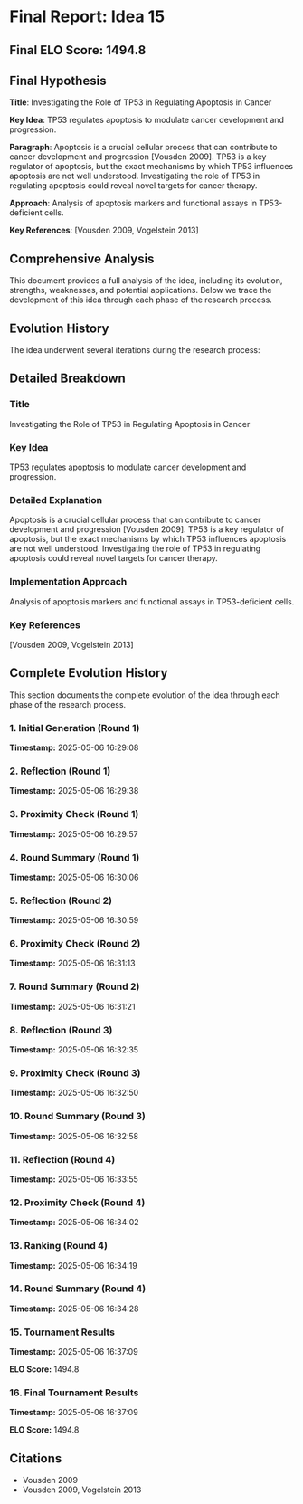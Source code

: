 # Final Report: Idea 15

## Final ELO Score: 1494.8

## Final Hypothesis

**Title**: Investigating the Role of TP53 in Regulating Apoptosis in Cancer

**Key Idea**: TP53 regulates apoptosis to modulate cancer development and progression.

**Paragraph**: Apoptosis is a crucial cellular process that can contribute to cancer development and progression [Vousden 2009]. TP53 is a key regulator of apoptosis, but the exact mechanisms by which TP53 influences apoptosis are not well understood. Investigating the role of TP53 in regulating apoptosis could reveal novel targets for cancer therapy.

**Approach**: Analysis of apoptosis markers and functional assays in TP53-deficient cells.

**Key References**: [Vousden 2009, Vogelstein 2013]

## Comprehensive Analysis

This document provides a full analysis of the idea, including its evolution, strengths, weaknesses, and potential applications. Below we trace the development of this idea through each phase of the research process.

## Evolution History

The idea underwent several iterations during the research process:

## Detailed Breakdown

### Title

Investigating the Role of TP53 in Regulating Apoptosis in Cancer

### Key Idea

TP53 regulates apoptosis to modulate cancer development and progression.

### Detailed Explanation

Apoptosis is a crucial cellular process that can contribute to cancer development and progression [Vousden 2009]. TP53 is a key regulator of apoptosis, but the exact mechanisms by which TP53 influences apoptosis are not well understood. Investigating the role of TP53 in regulating apoptosis could reveal novel targets for cancer therapy.

### Implementation Approach

Analysis of apoptosis markers and functional assays in TP53-deficient cells.

### Key References

[Vousden 2009, Vogelstein 2013]

## Complete Evolution History

This section documents the complete evolution of the idea through each phase of the research process.

### 1. Initial Generation (Round 1)
**Timestamp:** 2025-05-06 16:29:08



### 2. Reflection (Round 1)
**Timestamp:** 2025-05-06 16:29:38



### 3. Proximity Check (Round 1)
**Timestamp:** 2025-05-06 16:29:57



### 4. Round Summary (Round 1)
**Timestamp:** 2025-05-06 16:30:06



### 5. Reflection (Round 2)
**Timestamp:** 2025-05-06 16:30:59



### 6. Proximity Check (Round 2)
**Timestamp:** 2025-05-06 16:31:13



### 7. Round Summary (Round 2)
**Timestamp:** 2025-05-06 16:31:21



### 8. Reflection (Round 3)
**Timestamp:** 2025-05-06 16:32:35



### 9. Proximity Check (Round 3)
**Timestamp:** 2025-05-06 16:32:50



### 10. Round Summary (Round 3)
**Timestamp:** 2025-05-06 16:32:58



### 11. Reflection (Round 4)
**Timestamp:** 2025-05-06 16:33:55



### 12. Proximity Check (Round 4)
**Timestamp:** 2025-05-06 16:34:02



### 13. Ranking (Round 4)
**Timestamp:** 2025-05-06 16:34:19



### 14. Round Summary (Round 4)
**Timestamp:** 2025-05-06 16:34:28



### 15. Tournament Results
**Timestamp:** 2025-05-06 16:37:09

**ELO Score:** 1494.8



### 16. Final Tournament Results
**Timestamp:** 2025-05-06 16:37:09

**ELO Score:** 1494.8



## Citations

- Vousden 2009
- Vousden 2009, Vogelstein 2013
